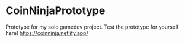 # CoinNinjaPrototype
Prototype for my solo gamedev project.
Test the prototype for yourself here! https://coinninja.netlify.app/
